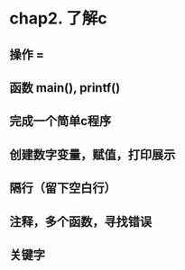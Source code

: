 # chap2. 了解c

## 操作 = 
## 函数 main(), printf()
## 完成一个简单c程序
## 创建数字变量，赋值，打印展示
## 隔行（留下空白行）
## 注释，多个函数，寻找错误
## 关键字

